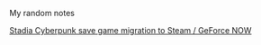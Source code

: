 My random notes


[Stadia Cyberpunk save game migration to Steam / GeForce NOW](stadia-to-steam.md)

